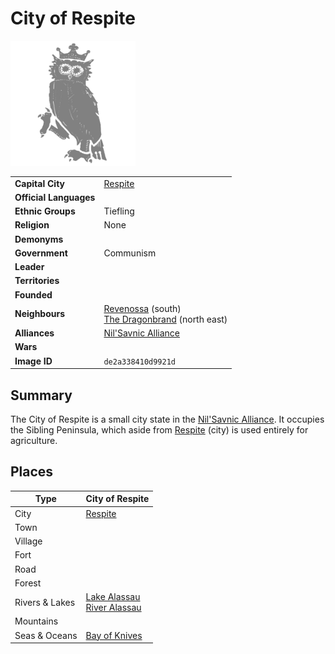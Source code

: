 # City of Respite

<img src="https://raw.githubusercontent.com/jesskelsall/astarus-images/main/symbols/de2a338410d9921d.png" height="200" />

|||
| --- | --- |
| **Capital City** | [Respite](../../../places/cities/respite.md) | civilisation.2
| **Official Languages** | |
| **Ethnic Groups** | Tiefling |
| **Religion** | None |
| **Demonyms** | |
| **Government** | Communism |
| **Leader** | |
| **Territories** | |
| **Founded** | |
| **Neighbours** | [Revenossa](revenossa.md) (south)<br>[The Dragonbrand](the-dragonbrand.md) (north east) |
| **Alliances** | [Nil'Savnic Alliance](../nilsavnic-alliance.md) |
| **Wars** | |
| **Image ID** | `de2a338410d9921d` |

## Summary

The City of Respite is a small city state in the [Nil'Savnic Alliance](../nilsavnic-alliance.md). It occupies the Sibling Peninsula, which aside from [Respite](../../../places/cities/respite.md) (city) is used entirely for agriculture.

## Places

| Type | City of Respite |
| --- | --- |
| City | [Respite](../../../places/cities/respite.md) |
| Town | |
| Village | |
| Fort | |
| Road | |
| Forest | |
| Rivers & Lakes | [Lake Alassau](../../../places/rivers-lakes/lake-alassau.md)<br>[River Alassau](../../../places/rivers-lakes/river-alassau.md) |
| Mountains | |
| Seas & Oceans | [Bay of Knives](../../../places/seas-oceans/bay-of-knives.md) |
